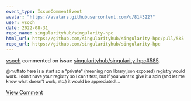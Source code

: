 ```yaml
---
event_type: IssueCommentEvent
avatar: "https://avatars.githubusercontent.com/u/814322?"
user: vsoch
date: 2022-08-31
repo_name: singularityhub/singularity-hpc
html_url: https://github.com/singularityhub/singularity-hpc/pull/585
repo_url: https://github.com/singularityhub/singularity-hpc
---
```


<a href='https://github.com/vsoch' target='_blank'>vsoch</a> commented on issue <a href='https://github.com/singularityhub/singularity-hpc/pull/585' target='_blank'>singularityhub/singularity-hpc#585</a>.

<small>@muffato here is a start so a "private" (meaning non library.json exposed) registry would work. I don't have your registry so I can't test, but if you want to give it a spin (and let me know what doesn't work, etc.) it would be appreciated!...</small>

<a href='https://github.com/singularityhub/singularity-hpc/pull/585' target='_blank'>View Comment</a>